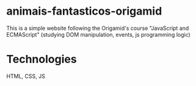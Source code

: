 # animais-fantasticos-origamid

This is a simple website following the Origamid's course "JavaScript and ECMAScript" (studying DOM manipulation, events, js programming logic)

# Technologies

HTML, CSS, JS
